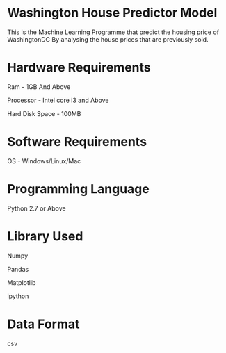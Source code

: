 # Washington House Predictor Model
This is the Machine Learning Programme that predict the housing price of WashingtonDC 
By analysing the house prices that are previously sold.

# Hardware Requirements
 Ram               - 1GB And Above

 Processor         - Intel core i3 and Above

 Hard Disk Space   - 100MB

# Software Requirements
 OS - Windows/Linux/Mac

# Programming Language
 Python 2.7 or Above

# Library Used
 Numpy

 Pandas

 Matplotlib

 ipython 

# Data Format
 csv





